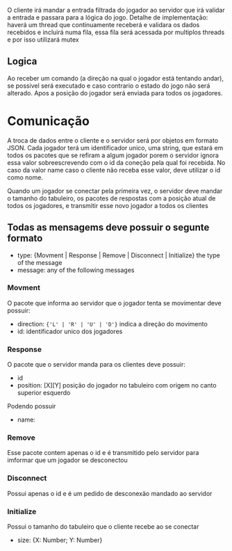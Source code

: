 O cliente irá mandar a entrada filtrada do jogador ao servidor que irá validar a entrada e passara para a lógica do jogo.
Detalhe de implementação: haverá um thread que continuamente receberá e validara os dados recebidos e incluirá numa fila, essa fila será acessada por multiplos threads e por isso utilizará mutex

## Logica

Ao receber um comando (a direção na qual o jogador está tentando andar), se possivel será executado e caso contrario o estado do jogo não será alterado. Apos a posição do jogador será enviada para todos os jogadores.

# Comunicação

A troca de dados entre o cliente e o servidor será por objetos em formato JSON.
Cada jogador terá um identificador unico, uma string, que estará em todos os pacotes que se refiram a algum jogador porem o servidor ignora essa valor sobreescrevendo com o id da coneção pela qual foi recebida.
No caso da valor name caso o cliente não receba esse valor, deve utilizar o id como nome.

Quando um jogador se conectar pela primeira vez, o servidor deve mandar o tamanho do tabuleiro, os pacotes de respostas com a posição atual de todos os jogadores, e transmitir esse novo jogador a todos os clientes

## Todas as mensagems deve possuir o segunte formato

-   type: {Movment | Response | Remove | Disconnect | Initialize} the type of the message
-   message: any of the following messages

### Movment

O pacote que informa ao servidor que o jogador tenta se movimentar deve possuir:

-   direction: `{'L' | 'R' | 'U' | 'D'}` indica a direção do movimento
-   id: identificador unico dos jogadores

### Response

O pacote que o servidor manda para os clientes deve possuir:

-   id
-   position: [X][Y] posição do jogador no tabuleiro com origem no canto superior esquerdo

Podendo possuir

-   name: 

### Remove

Esse pacote contem apenas o id e é transmitido pelo servidor para imformar que um jogador se desconectou

### Disconnect

Possui apenas o id e é um pedido de desconexão mandado ao servidor

### Initialize

Possui o tamanho do tabuleiro que o cliente recebe ao se conectar

-   size: {X: Number; Y: Number}
